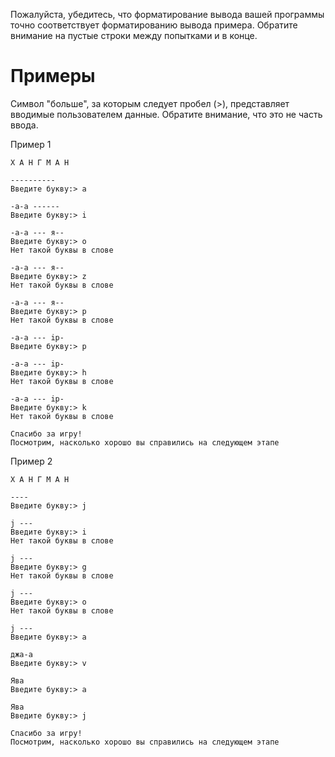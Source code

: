 Пожалуйста, убедитесь, что форматирование вывода вашей программы точно соответствует форматированию вывода примера. Обратите внимание на пустые строки между попытками и в конце.
# Примеры
Символ "больше", за которым следует пробел (>), представляет вводимые пользователем данные. Обратите внимание, что это не часть ввода.

Пример 1

    Х А Н Г М А Н

    ----------
    Введите букву:> a

    -а-а ------
    Введите букву:> i

    -а-а --- я--
    Введите букву:> o
    Нет такой буквы в слове

    -а-а --- я--
    Введите букву:> z
    Нет такой буквы в слове

    -а-а --- я--
    Введите букву:> p
    Нет такой буквы в слове

    -а-а --- ip-
    Введите букву:> p

    -а-а --- ip-
    Введите букву:> h
    Нет такой буквы в слове

    -а-а --- ip-
    Введите букву:> k
    Нет такой буквы в слове

    Спасибо за игру!
    Посмотрим, насколько хорошо вы справились на следующем этапе
Пример 2

    Х А Н Г М А Н

    ----
    Введите букву:> j

    j ---
    Введите букву:> i
    Нет такой буквы в слове

    j ---
    Введите букву:> g
    Нет такой буквы в слове

    j ---
    Введите букву:> o
    Нет такой буквы в слове

    j ---
    Введите букву:> a

    джа-а
    Введите букву:> v

    Ява
    Введите букву:> a

    Ява
    Введите букву:> j

    Спасибо за игру!
    Посмотрим, насколько хорошо вы справились на следующем этапе 